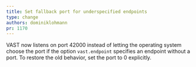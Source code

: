 ```yaml
---
title: Set fallback port for underspecified endpoints
type: change
authors: dominiklohmann
pr: 1170
---
```


VAST now listens on port 42000 instead of letting the operating system choose
the port if the option `vast.endpoint` specifies an endpoint without a port. To
restore the old behavior, set the port to 0 explicitly.
